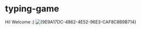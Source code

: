 # typing-game
Hi! Welcome :)
![{9E9A17DC-4862-4E52-96E3-CAF8C8B9B714}](https://github.com/user-attachments/assets/5bafcf08-844f-41d1-ac88-1f7a342646c1)
